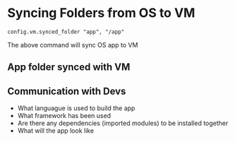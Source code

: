 # Syncing Folders from OS to VM 
 `config.vm.synced_folder "app", "/app"`

The above command will sync OS app to VM


## App folder synced with VM 

## Communication with Devs
- What languague is used to build the app
- What framework has been used 
- Are there any dependencies (imported modules) to be installed together 
- What will the app look like 

##

